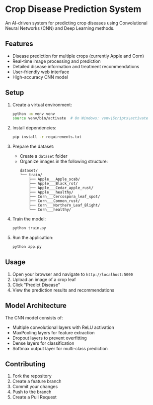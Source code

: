 # Crop Disease Prediction System

An AI-driven system for predicting crop diseases using Convolutional Neural Networks (CNN) and Deep Learning methods.

## Features

- Disease prediction for multiple crops (currently Apple and Corn)
- Real-time image processing and prediction
- Detailed disease information and treatment recommendations
- User-friendly web interface
- High-accuracy CNN model

## Setup

1. Create a virtual environment:
   ```bash
   python -m venv venv
   source venv/bin/activate  # On Windows: venv\Scripts\activate
   ```

2. Install dependencies:
   ```bash
   pip install -r requirements.txt
   ```

3. Prepare the dataset:
   - Create a `dataset` folder
   - Organize images in the following structure:
     ```
     dataset/
     └── train/
         ├── Apple___Apple_scab/
         ├── Apple___Black_rot/
         ├── Apple___Cedar_apple_rust/
         ├── Apple___healthy/
         ├── Corn___Cercospora_leaf_spot/
         ├── Corn___Common_rust/
         ├── Corn___Northern_Leaf_Blight/
         └── Corn___healthy/
     ```

4. Train the model:
   ```bash
   python train.py
   ```

5. Run the application:
   ```bash
   python app.py
   ```

## Usage

1. Open your browser and navigate to `http://localhost:5000`
2. Upload an image of a crop leaf
3. Click "Predict Disease"
4. View the prediction results and recommendations

## Model Architecture

The CNN model consists of:
- Multiple convolutional layers with ReLU activation
- MaxPooling layers for feature extraction
- Dropout layers to prevent overfitting
- Dense layers for classification
- Softmax output layer for multi-class prediction

## Contributing

1. Fork the repository
2. Create a feature branch
3. Commit your changes
4. Push to the branch
5. Create a Pull Request
